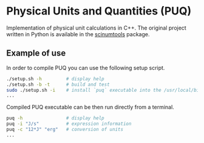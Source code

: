 # Physical Units and Quantities (PUQ)

Implementation of physical unit calculations in C++.
The original project written in Python is available in the [scinumtools](https://github.com/vrtulka23/scinumtools) package.

## Example of use

In order to compile PUQ you can use the following setup script.

``` bash
./setup.sh -h         # display help
./setup.sh -b -t      # build and test
sudo ./setup.sh -i    # install `puq` executable into the /usr/local/bin (for MacOS)
...
```

Compiled PUQ executable can be then run directly from a terminal.

``` bash
puq -h                # display help
puq -i "J/s"          # expression information
puq -c "12*J" "erg"   # conversion of units
...
```
